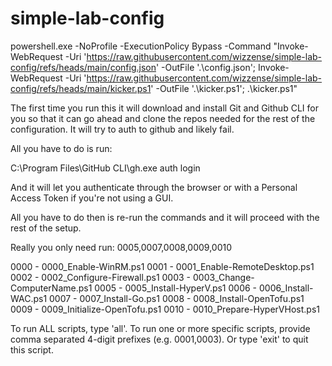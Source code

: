 # simple-lab-config

powershell.exe -NoProfile -ExecutionPolicy Bypass -Command "Invoke-WebRequest -Uri 'https://raw.githubusercontent.com/wizzense/simple-lab-config/refs/heads/main/config.json' -OutFile '.\config.json'; Invoke-WebRequest -Uri 'https://raw.githubusercontent.com/wizzense/simple-lab-config/refs/heads/main/kicker.ps1' -OutFile '.\kicker.ps1'; .\kicker.ps1"

The first time you run this it will download and install Git and Github CLI for you so that it can go ahead and clone the repos needed for the rest of the configuration. It will try to auth to github and likely fail.

All you have to do is run: 

C:\Program Files\GitHub CLI\gh.exe auth login

And it will let you authenticate through the browser or with a Personal Access Token if you're not using a GUI.

All you have to do then is re-run the commands and it will proceed with the rest of the setup.

Really you only need run: 0005,0007,0008,0009,0010

0000 - 0000_Enable-WinRM.ps1
0001 - 0001_Enable-RemoteDesktop.ps1
0002 - 0002_Configure-Firewall.ps1
0003 - 0003_Change-ComputerName.ps1
0005 - 0005_Install-HyperV.ps1
0006 - 0006_Install-WAC.ps1
0007 - 0007_Install-Go.ps1
0008 - 0008_Install-OpenTofu.ps1
0009 - 0009_Initialize-OpenTofu.ps1
0010 - 0010_Prepare-HyperVHost.ps1

To run ALL scripts, type 'all'.
To run one or more specific scripts, provide comma separated 4-digit prefixes (e.g. 0001,0003).
Or type 'exit' to quit this script.
